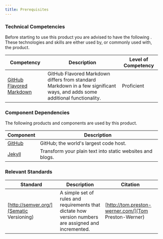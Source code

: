 ```yaml
---
title: Prerequisites
---
```



### Technical Competencies

Before starting to use this product you are advised to have the following . These technologies and skills are either used by, or commonly used with, the product.

Competency | Description | Level of Competency
---------- | ----------- | -------------------
[GitHub Flavored Markdown](https://help.github.com/articles/github-flavored-markdown/) | GitHub Flavored Markdown differs from standard Markdown in a few significant ways, and adds some additional functionality. | Proficient


### Component Dependencies

The following products and components are used by this product.

Component | Description 
--------- | ----------- 
[GitHub](https://www.github.com/) | GitHub; the world's largest code host.
[Jekyll](http://jekyllrb.com/) | Transform your plain text into static websites and blogs.


### Relevant Standards

Standard | Description | Citation
-------- | ----------- | --------
[http://semver.org/](Sematic Versioning) | A simple set of rules and requirements that dictate how version numbers are assigned and incremented. | [http://tom.preston-werner.com/](Tom Preston-Werner)